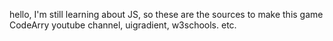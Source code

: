 hello, I'm still learning about JS, so these are the sources to make this game CodeArry youtube channel, uigradient, w3schools. etc.
